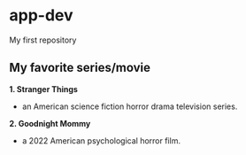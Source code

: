 # app-dev
My first repository
## My favorite series/movie
**1. Stranger Things**
- an American science fiction horror drama television series.

**2. Goodnight Mommy**
- a 2022 American psychological horror film.
